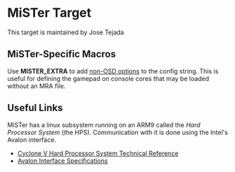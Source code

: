 # MiSTer Target

This target is maintained by Jose Tejada

## MiSTer-Specific Macros

Use **MISTER_EXTRA** to add [non-OSD options](https://github.com/MiSTer-devel/Wiki_MiSTer/wiki/Core-configuration-string#non-osd-options-must-be-placed-at-bottom-of-configuration-string) to the config string. This is useful for defining the gamepad on console cores that may be loaded without an MRA file.

## Useful Links

MiSTer has a linux subsystem running on an ARM9 called the _Hard Processor System_ (the HPS). Communication with it is done using the Intel's Avalon interface.

- [Cyclone V Hard Processor System Technical Reference](https://www.intel.com/content/www/us/en/docs/programmable/683126/21-2/hard-processor-system-technical-reference.html)
- [Avalon Interface Specifications](https://www.intel.com/content/www/us/en/docs/programmable/683091/20-1/introduction-to-the-interface-specifications.html)